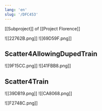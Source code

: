 ```yaml
---
lang: 'en'
slug: '/DFC453'
---
```


[[Subproject]] of [[Project Florence]]

![[22762B.png]]
![[69D59F.png]]

## Scatter4AllowingDupedTrain

![[9F15CC.png]]
![[41FBB8.png]]

## Scatter4Train

![[39DB19.png]]
![[CA8068.png]]

![[F2748C.png]]
